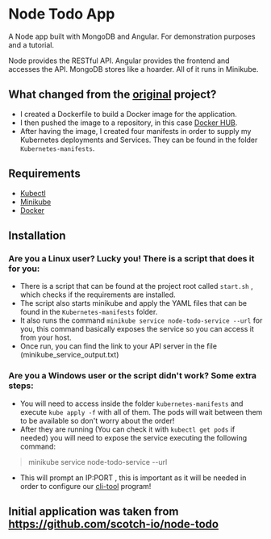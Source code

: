 # Node Todo App

A Node app built with MongoDB and Angular. For demonstration purposes and a tutorial.

Node provides the RESTful API. Angular provides the frontend and accesses the API. MongoDB stores like a hoarder. All of it runs in Minikube.

## What changed from the [original](https://github.com/scotch-io/node-todo) project?

- I created a Dockerfile to build a Docker image for the application.
- I then pushed the image to a repository, in this case [Docker HUB](https://hub.docker.com/r/arcadidc/node-todo).
- After having the image, I created four manifests in order to supply my Kubernetes deployments and Services. They can be found in the folder `Kubernetes-manifests`.

## Requirements

- [Kubectl](https://kubernetes.io/docs/reference/kubectl/)
- [Minikube](https://minikube.sigs.k8s.io/docs/start/)
- [Docker](https://www.docker.com/)

## Installation


### Are you a Linux user? Lucky you! There is a script that does it for you:

- There is a script that can be found at the project root called `start.sh` , which checks if the requirements are installed.
- The script also starts minikube and apply the YAML files that can be found in the `Kubernetes-manifests` folder.
- It also runs the command `minikube service node-todo-service --url` for you, this command  basically  exposes the service so you can access it from your host.
- Once run, you can find the link to your API server in the file (minikube_service_output.txt)

### Are you a Windows user or the script didn't work?  Some extra steps:
- You will need to access inside the folder `kubernetes-manifests` and execute `kube apply -f` with all of them. The pods will wait between them to be available so don't worry about the order!
- After they are running (You can check it with `kubectl get pods` if needed) you will need to expose the service executing the following command:
 > minikube service node-todo-service --url
- This will prompt an IP:PORT , this is important as it will be needed in order to configure our [cli-tool](https://github.com/Arcadidc/cli-tool) program!




## Initial application was taken from https://github.com/scotch-io/node-todo

